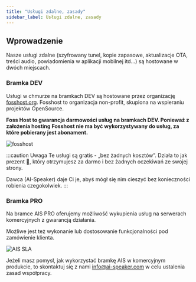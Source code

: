 ```yaml
---
title: "Usługi zdalne, zasady"
sidebar_label: Usługi zdalne, zasady
---
```


## Wprowadzenie


Nasze usługi zdalne (szyfrowany tunel, kopie zapasowe, aktualizacje OTA, treści audio, powiadomienia w aplikacji mobilnej itd…) są hostowane w dwóch miejscach.



### <span class="mdi mdi-dev-to"></span> Bramka DEV

Usługi w chmurze na bramkach DEV są hostowane przez organizację [fosshost.org](https://fosshost.org).
Fosshost to organizacja non-profit, skupiona na wspieraniu projektów OpenSource. 

**Foss Host to gwarancja darmowości usług na bramkach DEV. Ponieważ z założenia hosting Fosshost nie ma być wykorzystywany do usług, za które pobierany jest abonament.**

![fosshost](/img/en/bramka/fosshost_logo.jpeg)


:::caution Uwaga
Te usługi są gratis - „bez żadnych kosztów”. Działa to jak prezent 🎁, który otrzymujesz za darmo i bez żadnych oczekiwań ze swojej strony. 

Dawca (AI-Speaker) daje Ci je, abyś mógł się nim cieszyć bez konieczności robienia czegokolwiek.
:::


### <span class="mdi mdi-professional-hexagon"></span> Bramka PRO 

Na bramce AIS PRO <span class="mdi mdi-professional-hexagon"></span> oferujemy możliwość wykupienia usług na serwerach komercyjnych z gwarancją działania. 

Możliwe jest też wykonanie lub dostosowanie funkcjonalności pod zamówienie klienta.


![AIS SLA](/img/en/bramka/ais_sla.png)

Jeżeli masz pomysł, jak wykorzystać bramkę AIS w komercyjnym produkcie, to skontaktuj się z nami info@ai-speaker.com w celu ustalenia zasad współpracy.


